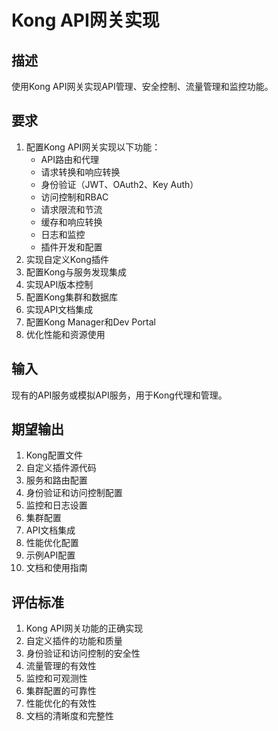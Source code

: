 # Kong API网关实现

## 描述
使用Kong API网关实现API管理、安全控制、流量管理和监控功能。

## 要求
1. 配置Kong API网关实现以下功能：
   - API路由和代理
   - 请求转换和响应转换
   - 身份验证（JWT、OAuth2、Key Auth）
   - 访问控制和RBAC
   - 请求限流和节流
   - 缓存和响应转换
   - 日志和监控
   - 插件开发和配置
2. 实现自定义Kong插件
3. 配置Kong与服务发现集成
4. 实现API版本控制
5. 配置Kong集群和数据库
6. 实现API文档集成
7. 配置Kong Manager和Dev Portal
8. 优化性能和资源使用

## 输入
现有的API服务或模拟API服务，用于Kong代理和管理。

## 期望输出
1. Kong配置文件
2. 自定义插件源代码
3. 服务和路由配置
4. 身份验证和访问控制配置
5. 监控和日志设置
6. 集群配置
7. API文档集成
8. 性能优化配置
9. 示例API配置
10. 文档和使用指南

## 评估标准
1. Kong API网关功能的正确实现
2. 自定义插件的功能和质量
3. 身份验证和访问控制的安全性
4. 流量管理的有效性
5. 监控和可观测性
6. 集群配置的可靠性
7. 性能优化的有效性
8. 文档的清晰度和完整性